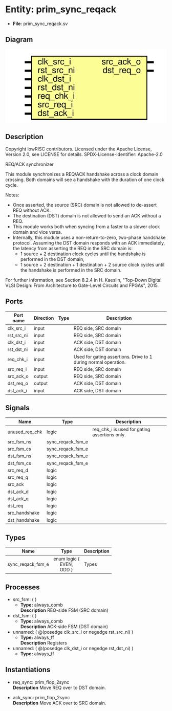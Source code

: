 # Entity: prim_sync_reqack

- **File**: prim_sync_reqack.sv
## Diagram

![Diagram](prim_sync_reqack.svg "Diagram")
## Description

 Copyright lowRISC contributors.
 Licensed under the Apache License, Version 2.0, see LICENSE for details.
 SPDX-License-Identifier: Apache-2.0

 REQ/ACK synchronizer

 This module synchronizes a REQ/ACK handshake across a clock domain crossing.
 Both domains will see a handshake with the duration of one clock cycle.

 Notes:
 - Once asserted, the source (SRC) domain is not allowed to de-assert REQ without ACK.
 - The destination (DST) domain is not allowed to send an ACK without a REQ.
 - This module works both when syncing from a faster to a slower clock domain and vice versa.
 - Internally, this module uses a non-return-to-zero, two-phase handshake protocol. Assuming the
   DST domain responds with an ACK immediately, the latency from asserting the REQ in the
   SRC domain is:
   - 1 source + 2 destination clock cycles until the handshake is performed in the DST domain,
   - 1 source + 2 destination + 1 destination + 2 source clock cycles until the handshake is
     performed in the SRC domain.

 For further information, see Section 8.2.4 in H. Kaeslin, "Top-Down Digital VLSI Design: From
 Architecture to Gate-Level Circuits and FPGAs", 2015.

## Ports

| Port name  | Direction | Type | Description                                                     |
| ---------- | --------- | ---- | --------------------------------------------------------------- |
| clk_src_i  | input     |      | REQ side, SRC domain                                            |
| rst_src_ni | input     |      | REQ side, SRC domain                                            |
| clk_dst_i  | input     |      | ACK side, DST domain                                            |
| rst_dst_ni | input     |      | ACK side, DST domain                                            |
| req_chk_i  | input     |      | Used for gating assertions. Drive to 1 during normal operation. |
| src_req_i  | input     |      | REQ side, SRC domain                                            |
| src_ack_o  | output    |      | REQ side, SRC domain                                            |
| dst_req_o  | output    |      | ACK side, DST domain                                            |
| dst_ack_i  | input     |      | ACK side, DST domain                                            |
## Signals

| Name           | Type              | Description                                     |
| -------------- | ----------------- | ----------------------------------------------- |
| unused_req_chk | logic             |  req_chk_i is used for gating assertions only.  |
| src_fsm_ns     | sync_reqack_fsm_e |                                                 |
| src_fsm_cs     | sync_reqack_fsm_e |                                                 |
| dst_fsm_ns     | sync_reqack_fsm_e |                                                 |
| dst_fsm_cs     | sync_reqack_fsm_e |                                                 |
| src_req_d      | logic             |                                                 |
| src_req_q      | logic             |                                                 |
| src_ack        | logic             |                                                 |
| dst_ack_d      | logic             |                                                 |
| dst_ack_q      | logic             |                                                 |
| dst_req        | logic             |                                                 |
| src_handshake  | logic             |                                                 |
| dst_handshake  | logic             |                                                 |
## Types

| Name              | Type                                                                                                   | Description |
| ----------------- | ------------------------------------------------------------------------------------------------------ | ----------- |
| sync_reqack_fsm_e | enum logic {<br><span style="padding-left:20px">     EVEN,<br><span style="padding-left:20px"> ODD   } |  Types      |
## Processes
- src_fsm: (  )
  - **Type:** always_comb
</br>**Description**
 REQ-side FSM (SRC domain) 
- dst_fsm: (  )
  - **Type:** always_comb
</br>**Description**
 ACK-side FSM (DST domain) 
- unnamed: ( @(posedge clk_src_i or negedge rst_src_ni) )
  - **Type:** always_ff
</br>**Description**
 Registers 
- unnamed: ( @(posedge clk_dst_i or negedge rst_dst_ni) )
  - **Type:** always_ff
## Instantiations

- req_sync: prim_flop_2sync
</br>**Description**
 Move REQ over to DST domain.

- ack_sync: prim_flop_2sync
</br>**Description**
 Move ACK over to SRC domain.


